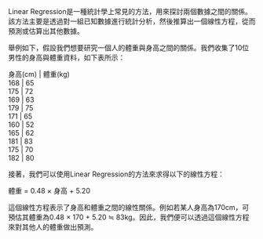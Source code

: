 Linear Regression是一種統計學上常見的方法，用來探討兩個數據之間的關係。該方法主要是透過對一組已知數據進行統計分析，然後推算出一個線性方程，從而預測或估算出其他數據。 

舉例如下，假設我們想要研究一個人的體重與身高之間的關係。我們收集了10位男性的身高與體重資料，如下表所示：

身高(cm)  |  體重(kg)    
     168   |    65        
     175   |    72        
     169   |    63        
     179   |    75        
     171   |    65        
     160   |    52        
     165   |    62        
     181   |    83         
     175   |    70        
     182   |    80        

接著，我們可以使用Linear Regression的方法來求得以下的線性方程：

體重 = 0.48 × 身高 + 5.20 

這個線性方程表示了身高和體重之間的線性關係。例如若某人身高為170cm，可預估其體重為0.48 × 170 + 5.20 ≒ 83kg。因此，我們便可以透過這個線性方程來對其他人的體重做出預測。